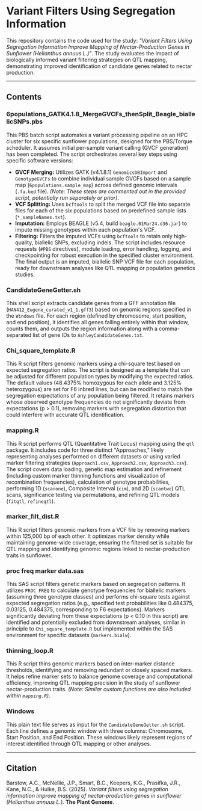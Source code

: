 # Variant Filters Using Segregation Information

This repository contains the code used for the study:
*"Variant Filters Using Segregation Information Improve Mapping of Nectar-Production Genes in Sunflower (Helianthus annuus L.)"*.
The study evaluates the impact of biologically informed variant filtering strategies on QTL mapping, demonstrating improved identification of candidate genes related to nectar production.

---

## **Contents**

### **6populations_GATK4.1.8_MergeGVCFs_thenSplit_Beagle_biallelicSNPs.pbs**
This PBS batch script automates a variant processing pipeline on an HPC cluster for six specific sunflower populations, designed for the PBS/Torque scheduler. It assumes initial per-sample variant calling (GVCF generation) has been completed. The script orchestrates several key steps using specific software versions:
* **GVCF Merging:** Utilizes GATK (v4.1.8.1) `GenomicsDBImport` and `GenotypeGVCFs` to combine individual sample GVCFs based on a sample map (`6populations.sample_map`) across defined genomic intervals (`.fa.bed` file). *(Note: These steps are commented out in the provided script, potentially run separately or prior)*.
* **VCF Splitting:** Uses `bcftools` to split the merged VCF file into separate files for each of the six populations based on predefined sample lists (`*_sampleNames.txt`).
* **Imputation:** Employs BEAGLE (v5.4, build `beagle.01Mar24.d36.jar`) to impute missing genotypes within each population's VCF.
* **Filtering:** Filters the imputed VCFs using `bcftools` to retain only high-quality, biallelic SNPs, excluding indels.
The script includes resource requests (`#PBS` directives), module loading, error handling, logging, and checkpointing for robust execution in the specified cluster environment. The final output is an imputed, biallelic SNP VCF file for each population, ready for downstream analyses like QTL mapping or population genetics studies.

### **CandidateGeneGetter.sh**
This shell script extracts candidate genes from a GFF annotation file (`HAN412_Eugene_curated_v1_1.gff3`) based on genomic regions specified in the `Windows` file. For each region (defined by chromosome, start position, and end position), it identifies all genes falling entirely within that window, counts them, and outputs the region information along with a comma-separated list of gene IDs to `AshleyCandidateGenes.txt`.

### **Chi_square_template.R**
This R script filters genomic markers using a chi-square test based on expected segregation ratios. The script is designed as a template that can be adjusted for different population types by modifying the expected ratios. The default values (48.4375% homozygous for each allele and 3.125% heterozygous) are set for F6 inbred lines, but can be modified to match the segregation expectations of any population being filtered. It retains markers whose observed genotype frequencies do not significantly deviate from expectations (p > 0.1), removing markers with segregation distortion that could interfere with accurate QTL identification.

### **mapping.R**
This R script performs QTL (Quantitative Trait Locus) mapping using the `qtl` package. It includes code for three distinct "Approaches," likely representing analyses performed on different datasets or using varied marker filtering strategies (`Approach1.csv`, `Approach2.csv`, `Approach3.csv`). The script covers data loading, genetic map estimation and refinement (including custom marker thinning functions and visualization of recombination frequencies), calculation of genotype probabilities, performing 1D (`scanone`), Composite Interval (`cim`), and 2D (`scantwo`) QTL scans, significance testing via permutations, and refining QTL models (`fitqtl`, `refineqtl`).

### **marker_filt_dist.R**
This R script filters genomic markers from a VCF file by removing markers within 125,000 bp of each other. It optimizes marker density while maintaining genome-wide coverage, ensuring the filtered set is suitable for QTL mapping and identifying genomic regions linked to nectar-production traits in sunflower.

### **proc freq marker data.sas**
This SAS script filters genetic markers based on segregation patterns. It utilizes `PROC FREQ` to calculate genotype frequencies for biallelic markers (assuming three genotype classes) and performs chi-square tests against expected segregation ratios (e.g., specified test probabilities like 0.484375, 0.03125, 0.484375, corresponding to F6 expectations). Markers significantly deviating from these expectations (p < 0.10 in this script) are identified and potentially excluded from downstream analyses, similar in principle to `Chi_square_template.R` but implemented within the SAS environment for specific datasets (`markers.bialw`).

### **thinning_loop.R**
This R script thins genomic markers based on inter-marker distance thresholds, identifying and removing redundant or closely spaced markers. It helps refine marker sets to balance genome coverage and computational efficiency, improving QTL mapping precision in the study of sunflower nectar-production traits. *(Note: Similar custom functions are also included within `mapping.R`)*.

### **Windows**
This plain text file serves as input for the `CandidateGeneGetter.sh` script. Each line defines a genomic window with three columns: Chromosome, Start Position, and End Position. These windows likely represent regions of interest identified through QTL mapping or other analyses.

---

## **Citation**

Barstow, A.C., McNellie, J.P., Smart, B.C., Keepers, K.G., Prasifka, J.R., Kane, N.C., & Hulke, B.S. (2025).
*Variant filters using segregation information improve mapping of nectar-production genes in sunflower (Helianthus annuus L.).*
**The Plant Genome**.
